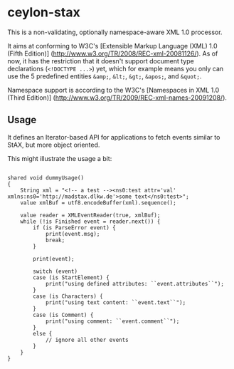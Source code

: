 # ceylon-stax
This is a non-validating, optionally namespace-aware XML 1.0 processor.

It aims at conforming to W3C's [Extensible Markup Language (XML) 1.0 (Fifth Edition)]
(http://www.w3.org/TR/2008/REC-xml-20081126/). As of now, it has the restriction that it doesn't support
document type declarations
(`<!DOCTYPE ...>`) yet, which for example means you only can use the 5 predefined entities
`&amp;`, `&lt;`, `&gt;`, `&apos;`, and `&quot;`.

Namespace support is according to the W3C's [Namespaces in XML 1.0 (Third Edition)]
(http://www.w3.org/TR/2009/REC-xml-names-20091208/).

## Usage
It defines an Iterator-based API for applications to fetch events similar to StAX, but more object oriented.

This might illustrate the usage a bit:
```ceylon

shared void dummyUsage()
{
    String xml = "<!-- a test --><ns0:test attr='val' xmlns:ns0='http://madstax.dlkw.de'>some text</ns0:test>";
    value xmlBuf = utf8.encodeBuffer(xml).sequence();
    
    value reader = XMLEventReader(true, xmlBuf);
    while (!is Finished event = reader.next()) {
        if (is ParseError event) {
            print(event.msg);
            break;
        }
        
        print(event);

        switch (event)
        case (is StartElement) {
            print("using defined attributes: ``event.attributes``");
        }
        case (is Characters) {
            print("using text content: ``event.text``");
        }
        case (is Comment) {
            print("using comment: ``event.comment``");
        }
        else {
            // ignore all other events
        }
    }
}
```